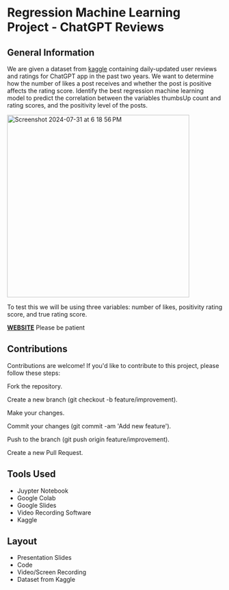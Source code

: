 # Regression Machine Learning Project - ChatGPT Reviews

## General Information
We are given a dataset from [kaggle](https://www.kaggle.com/datasets/bhavikjikadara/chatgpt-user-feedback) containing daily-updated user reviews and ratings for ChatGPT app in the past two years. 
We want to determine how the number of likes a post receives and whether the post is positive affects the rating score.
Identify the best regression machine learning model to predict the correlation between the variables thumbsUp count and rating scores, and the positivity level of the posts.

<img width="426" alt="Screenshot 2024-07-31 at 6 18 56 PM" src="https://github.com/user-attachments/assets/2665058d-19c7-4c5b-a86e-650442d4fc7f">

To test this we will be using three variables: number of likes, positivity rating score, and true rating score.

**[WEBSITE](https://chatgptreviews-5iapr3c5ldkezfesqpmtjk.streamlit.app/)** Please be patient

## Contributions

Contributions are welcome! If you'd like to contribute to this project, please follow these steps:

Fork the repository.

Create a new branch (git checkout -b feature/improvement).

Make your changes.

Commit your changes (git commit -am 'Add new feature').

Push to the branch (git push origin feature/improvement).

Create a new Pull Request.

## Tools Used

- Juypter Notebook
- Google Colab
- Google Slides
- Video Recording Software
- Kaggle


## Layout

- Presentation Slides
- Code 
- Video/Screen Recording
- Dataset from Kaggle
